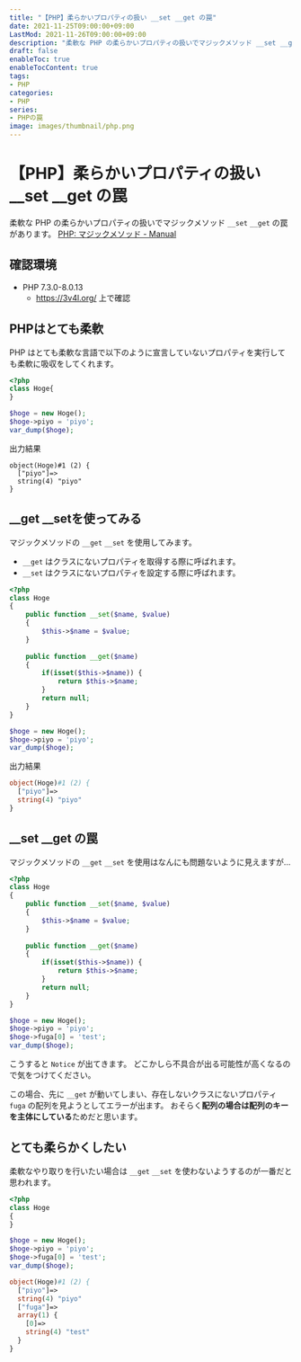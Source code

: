 ```yaml
---
title: "【PHP】柔らかいプロパティの扱い __set __get の罠"
date: 2021-11-25T09:00:00+09:00
LastMod: 2021-11-26T09:00:00+09:00
description: "柔軟な PHP の柔らかいプロパティの扱いでマジックメソッド __set __get 罠"
draft: false
enableToc: true
enableTocContent: true
tags: 
- PHP
categories: 
- PHP
series: 
- PHPの罠
image: images/thumbnail/php.png
---
```


# 【PHP】柔らかいプロパティの扱い __set __get の罠
柔軟な PHP の柔らかいプロパティの扱いでマジックメソッド `__set` `__get` の罠があります。
<a href="https://www.php.net/manual/ja/language.oop5.magic.php" target="_blank" rel="nofollow noopener">PHP: マジックメソッド - Manual</a>

## 確認環境
* PHP 7.3.0-8.0.13
  * https://3v4l.org/ 上で確認

## PHPはとても柔軟
PHP はとても柔軟な言語で以下のように宣言していないプロパティを実行しても柔軟に吸収をしてくれます。
```php
<?php
class Hoge{
}

$hoge = new Hoge();
$hoge->piyo = 'piyo';
var_dump($hoge);
```

出力結果
```
object(Hoge)#1 (2) {
  ["piyo"]=>
  string(4) "piyo"
}
```
## __get __setを使ってみる
マジックメソッドの `__get` `__set` を使用してみます。
* `__get` はクラスにないプロパティを取得する際に呼ばれます。
* `__set` はクラスにないプロパティを設定する際に呼ばれます。

```php
<?php
class Hoge
{
    public function __set($name, $value)
    {
        $this->$name = $value;
    }
    
    public function __get($name)
    {
        if(isset($this->$name)) {
            return $this->$name;
        }
        return null;
    }
}

$hoge = new Hoge();
$hoge->piyo = 'piyo';
var_dump($hoge);
```

出力結果
```php
object(Hoge)#1 (2) {
  ["piyo"]=>
  string(4) "piyo"
}
```

## __set __get の罠
マジックメソッドの `__get` `__set` を使用はなんにも問題ないように見えますが…
```php
<?php
class Hoge
{
    public function __set($name, $value)
    {
        $this->$name = $value;
    }
    
    public function __get($name)
    {
        if(isset($this->$name)) {
            return $this->$name;
        }
        return null;
    }
}

$hoge = new Hoge();
$hoge->piyo = 'piyo';
$hoge->fuga[0] = 'test';
var_dump($hoge);
```

こうすると `Notice` が出てきます。
どこかしら不具合が出る可能性が高くなるので気をつけてください。

この場合、先に `__get` が動いてしまい、存在しないクラスにないプロパティ `fuga` の配列を見ようとしてエラーが出ます。
おそらく**配列の場合は配列のキーを主体にしている**ためだと思います。

## とても柔らかくしたい
柔軟なやり取りを行いたい場合は `__get` `__set` を使わないようするのが一番だと思われます。
```php
<?php
class Hoge
{
}

$hoge = new Hoge();
$hoge->piyo = 'piyo';
$hoge->fuga[0] = 'test';
var_dump($hoge);
```

```php
object(Hoge)#1 (2) {
  ["piyo"]=>
  string(4) "piyo"
  ["fuga"]=>
  array(1) {
    [0]=>
    string(4) "test"
  }
}
```